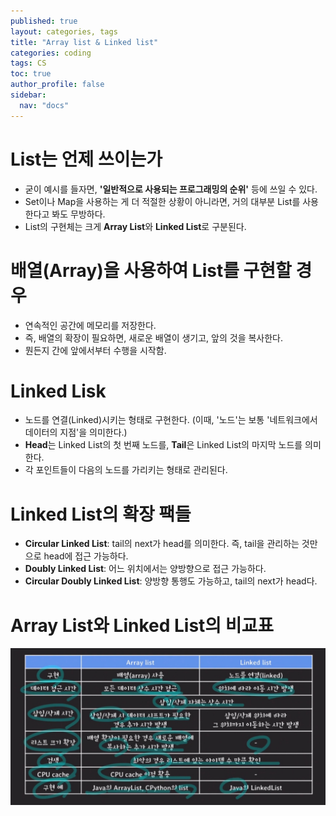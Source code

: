 ```yaml
---
published: true
layout: categories, tags
title: "Array list & Linked list"
categories: coding
tags: CS
toc: true
author_profile: false
sidebar:
  nav: "docs"
---
```

# List는 언제 쓰이는가  
  - 굳이 예시를 들자면, **'일반적으로 사용되는 프로그래밍의 순위'** 등에 쓰일 수 있다.  
  - Set이나 Map을 사용하는 게 더 적절한 상황이 아니라면, 거의 대부분 List를 사용한다고 봐도 무방하다.  
  - List의 구현체는 크게 **Array List**와 **Linked List**로 구분된다.  
    
# 배열(Array)을 사용하여 List를 구현할 경우  

  - 연속적인 공간에 메모리를 저장한다.  
  - 즉, 배열의 확장이 필요하면, 새로운 배열이 생기고, 앞의 것을 복사한다.  
  - 뭔든지 간에 앞에서부터 수행을 시작함.  
    
# Linked Lisk  
  - 노드를 연결(Linked)시키는 형태로 구현한다. (이때, '노드'는 보통 '네트워크에서 데이터의 지점'을 의미한다.)  
  - **Head**는 Linked List의 첫 번째 노드를, **Tail**은 Linked List의 마지막 노드를 의미한다.  
  - 각 포인트들이 다음의 노드를 가리키는 형태로 관리된다.  

# Linked List의 확장 팩들  
  - **Circular Linked List**: tail의 next가 head를 의미한다. 즉, tail을 관리하는 것만으로 head에 접근 가능하다.  
  - **Doubly Linked List**: 어느 위치에서는 양방향으로 접근 가능하다.  
  - **Circular Doubly Linked List**: 양방향 통행도 가능하고, tail의 next가 head다.  
  # Array List와 Linked List의 비교표  

![94](../images/2024-01-14-cs1/94.jpg)

  
